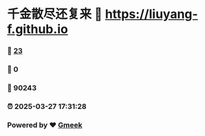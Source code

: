 # 千金散尽还复来 :link: https://liuyang-f.github.io 
### :page_facing_up: [23](https://liuyang-f.github.io/tag.html) 
### :speech_balloon: 0 
### :hibiscus: 90243 
### :alarm_clock: 2025-03-27 17:31:28 
### Powered by :heart: [Gmeek](https://github.com/Meekdai/Gmeek)

